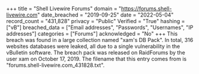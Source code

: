 +++
title = "Shell Livewire Forums"
domain = "https://forums.shell-livewire.com"
date_breached = "2019-09-25"
date = "2022-05-04"
record_count = "431,828"
privacy = "Public"
Verified = "True"
hashing = ["vB"]
breached_data = ["Email addresses", "Passwords", "Usernames", "IP addresses"]
categories = ["Forums"]
acknowledged = "No"
+++
This breach was found in a large collection named "xam's DB Pack". In total, 316 websites databases were leaked, all due to a single vulnerability in the vBulletin software. The breach pack was released on RaidForums by the user xam on October 17, 2019. The filename that this entry comes from is "forums.shell-livewire.com_431828.txt".
